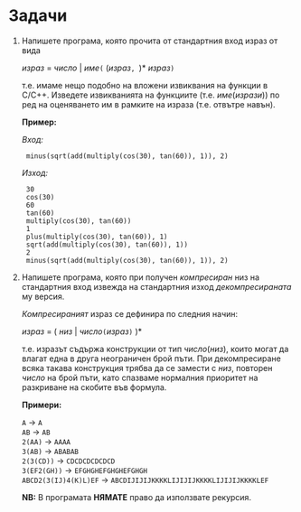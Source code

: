 Задачи
======

1. Напишете програма, която прочита от стандартния вход израз от вида

    *израз* = *число* | *име*`(` (*израз*`, `)\* *израз*`)`

    т.е. имаме нещо подобно на вложени извиквания на функции в C/C++.
    Изведете извикванията на функциите (т.е. *име*(*изрази*)) по ред на
    оценяването им в рамките на израза (т.е. отвътре навън).

    **Пример:**

    *Вход:*

        minus(sqrt(add(multiply(cos(30), tan(60)), 1)), 2)

    *Изход:*

        30
        cos(30)
        60
        tan(60)
        multiply(cos(30), tan(60))
        1
        plus(multiply(cos(30), tan(60)), 1)
        sqrt(add(multiply(cos(30), tan(60)), 1))
        2
        minus(sqrt(add(multiply(cos(30), tan(60)), 1)), 2)


2. Напишете програма, която при получен *компресиран* низ на стандартния вход
   извежда на стандартния изход *декомпресираната* му версия.

    *Компресираният* израз се дефинира по следния начин:

    *израз* = ( *низ* | *число*`(`*израз*`)` )\*

    т.е. изразът съдържа конструкции от тип *число*(*низ*), които могат да
    влагат една в друга неограничен брой пъти.
    При декомпресиране всяка такава конструкция трябва да се замести с *низ*,
    повторен *число* на брой пъти, като спазваме нормалния приоритет на
    разкриване на скобите във формула.

    **Примери:**

    `A`                   -> `A`   
    `AB`                  -> `AB`  
    `2(AA)`               -> `AAAA`  
    `3(AB)`               -> `ABABAB`  
    `2(3(CD))`            -> `CDCDCDCDCDCD`  
    `3(EF2(GH))`          -> `EFGHGHEFGHGHEFGHGH`  
    `ABCD2(3(IJ)4(K)L)EF` -> `ABCDIJIJIJKKKKLIJIJIJKKKKLIJIJIJKKKKLEF`  

    **NB:** В програмата **НЯМАТЕ** право да използвате рекурсия.
